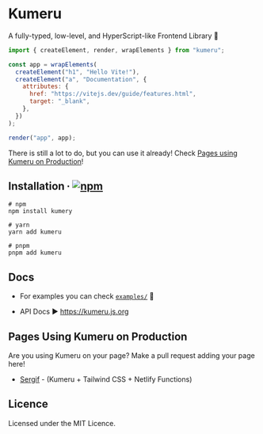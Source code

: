 # Kumeru

A fully-typed, low-level, and HyperScript-like Frontend Library 🚀

```javascript
import { createElement, render, wrapElements } from "kumeru";

const app = wrapElements(
  createElement("h1", "Hello Vite!"),
  createElement("a", "Documentation", {
    attributes: {
      href: "https://vitejs.dev/guide/features.html",
      target: "_blank",
    },
  })
);

render("app", app);
```

There is still a lot to do, but you can use it already! Check
[Pages using Kumeru on Production](#pages-using-kumeru-on-production)!

## Installation ∙ [![npm](https://img.shields.io/npm/v/kumeru?color=blue&style=flat-square)](https://www.npmjs.com/package/kumeru)

```console
# npm
npm install kumery

# yarn
yarn add kumeru

# pnpm
pnpm add kumeru
```

## Docs

- For examples you can check [`examples/`](./examples) 📂

- API Docs ▶ https://kumeru.js.org

## Pages Using Kumeru on Production

Are you using Kumeru on your page? Make a pull request adding your page here!

- [Sergif](https://sergif.ultirequiem.com) - (Kumeru + Tailwind CSS + Netlify Functions)

## Licence

Licensed under the MIT Licence.
